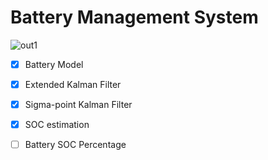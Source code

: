 # Battery Management System

![out1](https://user-images.githubusercontent.com/56114938/195864885-45188bf7-34ca-4940-b756-6dcf2d39209e.jpg)

- [x] Battery Model
- [x] Extended Kalman Filter
- [x] Sigma-point Kalman Filter
- [x] SOC estimation
- [ ] Battery SOC Percentage

